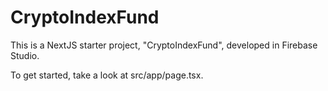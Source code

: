 
# CryptoIndexFund

This is a NextJS starter project, "CryptoIndexFund", developed in Firebase Studio.

To get started, take a look at src/app/page.tsx.
